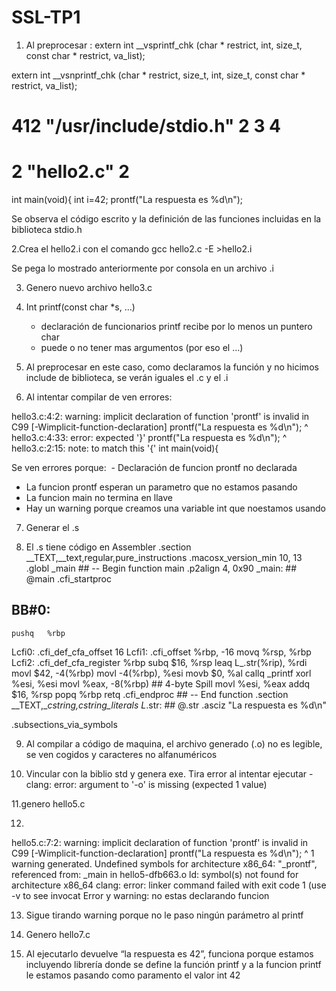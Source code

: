 # SSL-TP1
1. Al preprocesar :
extern int __vsprintf_chk (char * restrict, int, size_t,
      const char * restrict, va_list);







extern int __vsnprintf_chk (char * restrict, size_t, int, size_t,
       const char * restrict, va_list);
# 412 "/usr/include/stdio.h" 2 3 4
# 2 "hello2.c" 2

int main(void){
 int i=42;
 prontf("La respuesta es %d\n");
		
Se observa el código escrito y la definición de las funciones incluidas en la biblioteca stdio.h

2.Crea el hello2.i con el comando gcc hello2.c -E >hello2.i

Se pega lo mostrado anteriormente por consola en un archivo .i

3. Genero nuevo archivo hello3.c

4.  Int printf(const char *s, …)
	- declaración de funcionarios printf recibe por lo menos un puntero char
	- puede o no tener mas argumentos (por eso el …)
  
5. Al preprocesar en este caso, como declaramos la función y no hicimos include de biblioteca, se verán iguales el .c y el .i

6. Al intentar compilar de ven errores:

hello3.c:4:2: warning: implicit declaration of function 'prontf' is invalid in
      C99 [-Wimplicit-function-declaration]
 prontf("La respuesta es %d\n");
 ^
hello3.c:4:33: error: expected '}'
 prontf("La respuesta es %d\n");
                                ^
hello3.c:2:15: note: to match this '{'
int main(void){
              
Se ven errores porque:
  - Declaración de funcion prontf no declarada
  - La funcion prontf esperan un parametro que no estamos pasando
  - La funcion main no termina en llave
  - Hay un warning porque creamos una variable int que noestamos usando
  
7. Generar el .s

8. El .s tiene código en Assembler
	.section	__TEXT,__text,regular,pure_instructions
	.macosx_version_min 10, 13
	.globl	_main                   ## -- Begin function main
	.p2align	4, 0x90
_main:                                  ## @main
	.cfi_startproc
## BB#0:
	pushq	%rbp
Lcfi0:
	.cfi_def_cfa_offset 16
Lcfi1:
	.cfi_offset %rbp, -16
	movq	%rsp, %rbp
Lcfi2:
	.cfi_def_cfa_register %rbp
	subq	$16, %rsp
	leaq	L_.str(%rip), %rdi
	movl	$42, -4(%rbp)
	movl	-4(%rbp), %esi
	movb	$0, %al
	callq	_printf
	xorl	%esi, %esi
	movl	%eax, -8(%rbp)          ## 4-byte Spill
	movl	%esi, %eax
	addq	$16, %rsp
	popq	%rbp
	retq
	.cfi_endproc
                                        ## -- End function
	.section	__TEXT,__cstring,cstring_literals
L_.str:                                 ## @.str
	.asciz	"La respuesta es %d\n"


.subsections_via_symbols

9. Al compilar a código de maquina, el archivo generado (.o) no es legible, se ven cogidos y caracteres no alfanuméricos

10. Vincular con la biblio std y genera exe. Tira error al intentar ejecutar
-clang: error: argument to '-o' is missing (expected 1 value)

11.genero hello5.c

12.
hello5.c:7:2: warning: implicit declaration of function 'prontf' is invalid in
      C99 [-Wimplicit-function-declaration]
 prontf("La respuesta es %d\n");
 ^
1 warning generated.
Undefined symbols for architecture x86_64:
  "_prontf", referenced from:
      _main in hello5-dfb663.o
ld: symbol(s) not found for architecture x86_64
clang: error: linker command failed with exit code 1 (use -v to see invocat
Error y warning: no estas declarando funcion 

13. Sigue tirando warning porque no le paso ningún parámetro al printf

14.  Genero hello7.c 

15. Al ejecutarlo devuelve “la respuesta es 42”, funciona porque estamos incluyendo librería donde se define la función printf y a la funcion printf le estamos pasando como paramento el valor int 42

